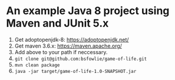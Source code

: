 # An example Java 8 project using Maven and JUnit 5.x

1. Get adoptopenjdk-8: https://adoptopenjdk.net/
2. Get maven 3.6.x: https://maven.apache.org/
3. Add above to your path if neccessary.
4. `git clone git@github.com:bsfowlie/game-of-life.git`
5. `mvn clean package`
6. `java -jar target/game-of-life-1.0-SNAPSHOT.jar`

